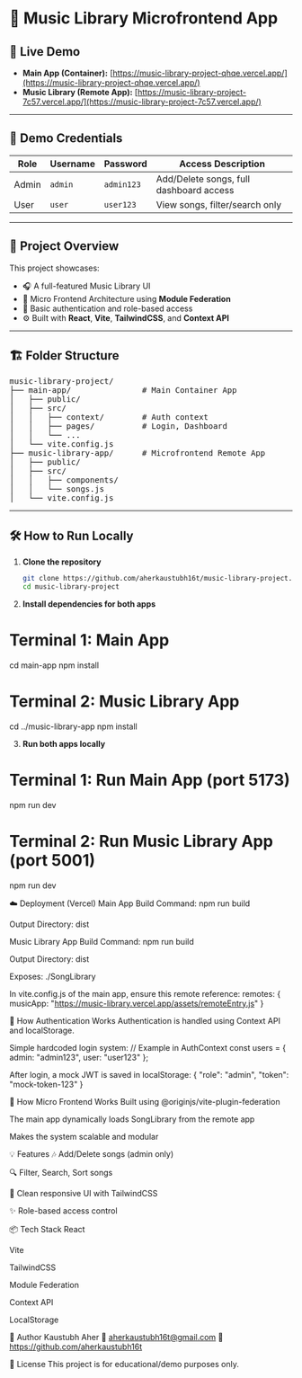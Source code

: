 # 🎵 Music Library Microfrontend App

## 🚀 Live Demo

- **Main App (Container):** [https://music-library-project-qhqe.vercel.app/](https://music-library-project-qhqe.vercel.app/)  
- **Music Library (Remote App):** [https://music-library-project-7c57.vercel.app/](https://music-library-project-7c57.vercel.app/)

---

## 👤 Demo Credentials

| Role  | Username | Password  | Access Description                          |
|-------|----------|-----------|---------------------------------------------|
| Admin | `admin`  | `admin123`| Add/Delete songs, full dashboard access     |
| User  | `user`   | `user123` | View songs, filter/search only              |

---

## 🧩 Project Overview

This project showcases:

- 🎧 A full-featured Music Library UI  
- 🧱 Micro Frontend Architecture using **Module Federation**  
- 🔐 Basic authentication and role-based access  
- ⚙️ Built with **React**, **Vite**, **TailwindCSS**, and **Context API**  

---

## 🏗️ Folder Structure

<pre>
music-library-project/
├── main-app/               # Main Container App
│   ├── public/
│   ├── src/
│   │   ├── context/        # Auth context
│   │   ├── pages/          # Login, Dashboard
│   │   └── ...
│   └── vite.config.js
├── music-library-app/      # Microfrontend Remote App
│   ├── public/
│   ├── src/
│   │   ├── components/
│   │   └── songs.js
│   └── vite.config.js
</pre>

---

## 🛠️ How to Run Locally

1. **Clone the repository**
   ```bash
   git clone https://github.com/aherkaustubh16t/music-library-project.git
   cd music-library-project

2. **Install dependencies for both apps**
# Terminal 1: Main App
cd main-app
npm install

# Terminal 2: Music Library App
cd ../music-library-app
npm install

3. **Run both apps locally**
# Terminal 1: Run Main App (port 5173)
npm run dev

# Terminal 2: Run Music Library App (port 5001)
npm run dev

☁️ Deployment (Vercel)
Main App
Build Command: npm run build

Output Directory: dist

Music Library App
Build Command: npm run build

Output Directory: dist

Exposes: ./SongLibrary

In vite.config.js of the main app, ensure this remote reference:
remotes: {
  musicApp: "https://music-library.vercel.app/assets/remoteEntry.js"
}

🔐 How Authentication Works
Authentication is handled using Context API and localStorage.

Simple hardcoded login system:
// Example in AuthContext
const users = {
  admin: "admin123",
  user: "user123"
};

After login, a mock JWT is saved in localStorage:
{ "role": "admin", "token": "mock-token-123" }

🧱 How Micro Frontend Works
Built using @originjs/vite-plugin-federation

The main app dynamically loads SongLibrary from the remote app

Makes the system scalable and modular

💡 Features
🎶 Add/Delete songs (admin only)

🔍 Filter, Search, Sort songs

🎨 Clean responsive UI with TailwindCSS

✨ Role-based access control

📦 Tech Stack
React

Vite

TailwindCSS

Module Federation

Context API

LocalStorage

🙌 Author
Kaustubh Aher
📧 aherkaustubh16t@gmail.com
🔗 https://github.com/aherkaustubh16t

📝 License
This project is for educational/demo purposes only.
